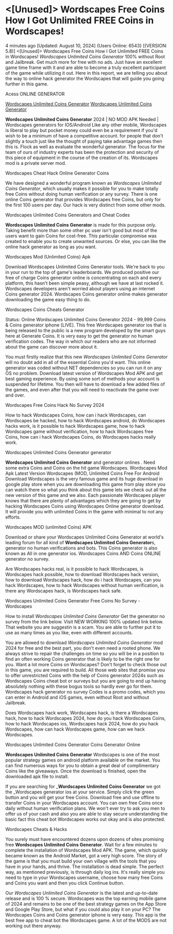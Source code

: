 # <[Unused]> Wordscapes Free Coins How I Got Unlimited FREE Coins in Wordscapes!

4 minutes ago [Updated: August 10, 2024] {Users Online: 6543} [(VERSION: 5.8)] <[Unused]> Wordscapes Free Coins How I Got Unlimited FREE Coins in Wordscapes!  *Wordscapes Unlimited Coins Generator* 100% without Root and Jailbreak. Get much more for free with no ads. Just have an excellent game time frame with it and are able to become a truly excellent participant of the game while utilizing it out. Here in this report, we are telling you about the way to online hack generator the Wordscapes that will guide you going further in this game.

Acess ONLINE GENERATOR

[Wordscapes Unlimited Coins Generator](http://tpdld.online/v670ift)
[Wordscapes Unlimited Coins Generator](http://tpdld.online/v670ift)

**Wordscapes Unlimited Coins Generator** 2024 | NO MOD APK Needed | Wordscapes generators for IOS/Android Like any other mobile, Wordscapes is liberal to play but pocket money could even be a requirement if you'd wish to be a minimum of have a competitive account. for people that don't slightly a touch just like the thought of paying take advantage games then this is. Flock as well as evaluate the wonderful generator. The focus for the team of ours of industry experts has been the protection and security of this piece of equipment in the course of the creation of its. Wordscapes mod is a private server mod. 

Wordscapes Cheat Hack Online Generator Coins

We have designed a wonderful program known as *Wordscapes Unlimited Coins Generator*, which usually makes it possible for you to make totally free Coins without doing human verification or any survey. There is one online Coins generator that provides Wordscapes free Coins, but only for the first 100 users per day. Our hack is very distinct from some other mods.

Wordscapes Unlimited Coins Generators and Cheat Codes

**Wordscapes Unlimited Coins Generator** is made for this purpose only. Taking benefit more than some other pc user isn't good but most of the users want to gain Coins for cost-free. This particular compromise was created to enable you to create unwanted sources. Or else, you can like the online hack generator as long as you want.

Wordscapes Mod (Unlimited Coins) Apk

Download Wordscapes Unlimited Coins Generator tools. We're back to you in your run to the top of game's leaderboards. We produced positive our free of charge Coins generator online is concentrating on each and every platform, this hasn't been simple peasy, although we have at last rocked it. Wordscapes developers aren't worried about players using an internet Coins generator 2024. Wordscapes Coins generator online makes generator downloading the game easy thing to do. 

Wordscapes Coins Cheats Generator

Status: Online Wordscapes Unlimited Coins Generator 2024 - 99,999 Coins & Coins generator iphone [LIVE]. This free Wordscapes generator ios that is being released to the public is a new program developed by the smart guys here at Generate Coins. It is very easy to get the generator no human verification codes. The way in which our readers who are not informed about the game can discover more about it.

You must firstly realize that this new *Wordscapes Unlimited Coins Generator* will no doubt add in all of the essential Coins you'd want. This online generator was coded without NET dependencies so you can run it on any OS no problem. Download latest version of Wordscapes Mod APK and get best gaming experience. By using some sort of methods your account is suspended for lifetime. You then will have to download a few added files of the games, and even after that you will need to reactivate the game over and over.

Wordscapes Free Coins Hack No Survey 2024

How to hack Wordscapes Coins, how can i hack Wordscapes, can Wordscapes be hacked, how to hack Wordscapes android, do Wordscapes hacks work, is it possible to hack Wordscapes game, how to hack Wordscapes game without verification, how to hack Wordscapes free Coins, how can i hack Wordscapes Coins, do Wordscapes hacks really work.

Wordscapes Unlimited Coins Generator generator

**Wordscapes Unlimited Coins Generator** and generator onlines . Need some extra Coins and Coins on the hit game Wordscapes. Wordscapes Mod Apk Latest Version Wordscapes (MOD, Unlimited Coins Free For Android Download Wordscapes is the very famous game and its huge download in google play store when you are downloading this game from play store you can watch there so what you think about this game lets we check out all the new version of this game and we also. Each passionate Wordscapes player knows that there are plenty of advantages which they are going to get by hacking Wordscapes Coins using Wordscapes Online generator download. It will provide you with unlimited Coins in the game with minimal to not any efforts.

Wordscapes MOD (unlimited Coins) APK

Download or share your Wordscapes Unlimited Coins Generator at world's leading forum for all kind of **Wordscapes Unlimited Coins Generator**s, generator no human verifications and bots. This Coins generator is also known as All in one generator ios. Wordscapes Coins AND Coins ONLINE generator no survey. 

Are Wordscapes hacks real, is it possible to hack Wordscapes, is Wordscapes hack possible, how to download Wordscapes hack version, how to download Wordscapes hack, how do i hack Wordscapes, can you hack Wordscapes, how to hack Wordscapes without human verification, is there any Wordscapes hack, is Wordscapes hack safe.

Wordscapes Unlimited Coins Generator Free Coins No Survey - Wordscapes

How to install *Wordscapes Unlimited Coins Generator* Get the generator no survey from the link below. Visit NEW WORKING 100% updated link below. That website you are suggestin is a scam. You are able to further put it to use as many times as you like, even with different accounts.

You are allowed to download *Wordscapes Unlimited Coins Generator* mod 2024 for free and the best part, you don't even need a rooted phone. We always strive to repair the challenges on time so you will be in a position to find an often working Coins generator that is likely to be the right one for you. Want a lot more Coins on Wordscapes? Don't forget to check those out in this game, you are required to build. All those web sites that promise you to offer unrestricted Coins with the help of Coins generator 2024s such as Wordscapes Coins cheat bot or surveys but you are going to end up having absolutely nothing with these bogus tools so hardly ever go for them. Wordscapes hack generator no survey Codes is a promo codes, which you can enter in Android and iOS games, even without Root and without Jailbreak.

Does Wordscapes hack work, Wordscapes hack, is there a Wordscapes hack, how to hack Wordscapes 2024, how do you hack Wordscapes Coins, how to hack Wordscapes ios, Wordscapes hack 2024, how do you hack Wordscapes, how can hack Wordscapes game, how can we hack Wordscapes.

Wordscapes Unlimited Coins Generator Coins Generator Online

**Wordscapes Unlimited Coins Generator** Wordscapes is one of the most popular strategy games on android platform available on the market. You can find numerous ways for you to obtain a great deal of complimentary Coins like the giveaways. Once the download is finished, open the downloaded apk file to install.

If you are searching for _**Wordscapes Unlimited Coins Generator** we got the _Wordscapes generator ios at your service. Simply click the green button and you will get your free Coins. Download free and use offline to transfer Coins in your Wordscapes account. You can own free Coins once daily without human verification plans. We won't ever try to ask you men to offer us of your cash and also you are able to stay secure understanding the basic fact this cheat bot Wordscapes works out okay and is also protected.

Wordscapes Cheats & Hacks

You surely must have encountered dozens upon dozens of sites promising free **Wordscapes Unlimited Coins Generator**. Wait for a few minutes to complete the installation of Wordscapes Mod APK. The game, which quickly became known as the Android Market, got a very high score. The story of the game is that you must build your own village with the tools that you have in your hands, and thrive. The installation is dead simple. The perfect way, as mentioned previously, is through daily log ins. It's really simple you need to type in your Wordscapes username, choose how many free Coins and Coins you want and then you click Continue button.

Our *Wordscapes Unlimited Coins Generator* is the latest and up-to-date release and is 100 % secure. Wordscapes was the top earning mobile game of 2024 and remains to be one of the best strategy games on the App Store and Google Play Store, but what if you could also play it on your PC? The Wordscapes Coins and Coins generator iphone is very easy. This app is the best free app to cheat bot the Wordscapes game. A lot of the MODS are not working out there anyway.